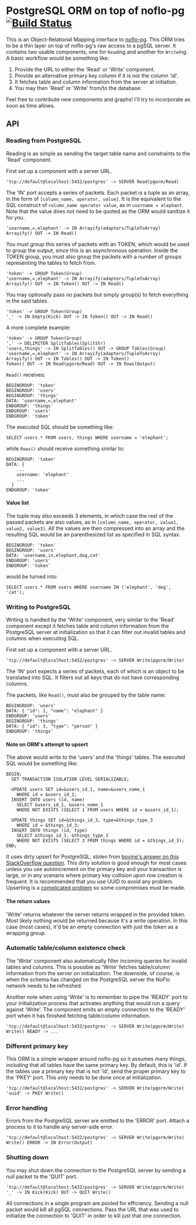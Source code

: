 PostgreSQL ORM on top of noflo-pg [![Build Status](https://secure.travis-ci.org/kenhkan/noflo-pgorm.png?branch=master)](https://travis-ci.org/kenhkan/noflo-pgorm)
===============================

This is an Object-Relational Mapping interface to
[noflo-pg](https://github.com/kenhkan/noflo-pg). This ORM tries to be a
thin layer on top of noflo-pg's raw access to a pgSQL server. It
contains two usable components, one for `Read`ing and another for
`Write`ing. A basic workflow would be something like:

  1. Provide the URL to either the 'Read' or 'Write' component.
  2. Provide an alternative primary key column if it is not the column
     'id'.
  3. It fetches table and column information from the server at
     initiation.
  4. You may then 'Read' or 'Write' from/to the database.

Feel free to contribute new components and graphs! I'll try to
incorporate as soon as time allows.


API
------------------------------

### Reading from PostgreSQL

Reading is as simple as sending the target table name and constraints to
the 'Read' component.

First set up a component with a server URL.

    'tcp://default@localhost:5432/postgres' -> SERVER Read(pgorm/Read)

The 'IN' port accepts a series of packets. Each packet is a tuple as an
array, in the form of `[column_name, operator, value]`. It is the
equivalent to the SQL construct of `column_name operator value`, as in
`username = elephant`. Note that the value does not need to be quoted as
the ORM would sanitize it for you.

    'username,=,elephant' -> IN Arrayify(adapters/TupleToArray)
    Arrayify() OUT -> IN Read()

You must group this series of packets with an TOKEN, which would be used
to group the output, since this is an asynchronous operation. Inside the
TOKEN group, you must also group the packets with a number of groups
representing the tables to fetch from.

    'token' -> GROUP Token(Group)
    'username,=,elephant' -> IN Arrayify(adapters/TupleToArray)
    Arrayify() OUT -> IN Token() OUT -> IN Read()

You may optionally pass no packets but simply group(s) to fetch
everything in the said tables.

    'token' -> GROUP Token(Group)
    '_' -> IN Empty(Kick) OUT -> IN Token() OUT -> IN Read()

A more complete example:

    'token' -> GROUP Token(Group)
    ',' -> DELIMITER SplitTables(SplitStr)
    'users,things' -> IN SplitTables() OUT -> GROUP Tables(Group)
    'username,=,elephant' -> IN Arrayify(adapters/TupleToArray)
    Arrayify() OUT -> IN Tables() OUT -> IN Token()
    Token() OUT -> IN Read(pgorm/Read) OUT -> IN Rows(Output)

`Read()` receives:

    BEGINGROUP: 'token'
    BEGINGROUP: 'users'
    BEGINGROUP: 'things'
    DATA: 'username,=,elephant'
    ENDGROUP: 'things'
    ENDGROUP: 'users'
    ENDGROUP: 'token'

The executed SQL should be something like:

    SELECT users.* FROM users, things WHERE username = 'elephant';

while `Rows()` should receive something similar to:

    BEGINGROUP: 'token'
    DATA: {
        ...
        username: 'elephant'
        ...
      }
    ENDGROUP: 'token'

#### Value list

The tuple may also exceeds 3 elements, in which case the rest of the
passed packets are also values, as in `[column_name, operator,
value1, value2, value3]`. All the values are then compressed into an
array and the resulting SQL would be an parenthesized list as specified
in SQL syntax.

    BEGINGROUP: 'token'
    BEGINGROUP: 'users'
    DATA: 'username,in,elephant,dog,cat'
    ENDGROUP: 'users'
    ENDGROUP: 'token'

would be turned into:

    SELECT users.* FROM users WHERE username IN ('elephant', 'dog',
    'cat');


### Writing to PostgreSQL

Writing is handled by the 'Write' component, very similar to the 'Read'
component except it fetches table and column information from the
PostgreSQL server at initialization so that it can filter out invalid
tables and columns when executing SQL.

First set up a component with a server URL.

    'tcp://default@localhost:5432/postgres' -> SERVER Write(pgorm/Write)

The 'IN' port expects a series of packets, each of which is an object to
be translated into SQL. It filters out all keys that do not have
corresponding columns.

The packets, like `Read()`, must also be grouped by the table name:

    BEGINGROUP: 'users'
    DATA: { "id": 1, "name": "elephant" }
    ENDGROUP: 'users'
    BEGINGROUP: 'things'
    DATA: { "id": 3, "type": "person" }
    ENDGROUP: 'things'

#### Note on ORM's attempt to upsert

The above would write to the 'users' and the 'things' tables. The
executed SQL would be something like:

    BEGIN;
      SET TRANSACTION ISOLATION LEVEL SERIALIZABLE;

      UPDATE users SET id=&users_id_1, name=&users_name_1
        WHERE id = &users_id_1;
      INSERT INTO users (id, name)
        SELECT &users_id_1, &users_name_1
        WHERE NOT EXISTS (SELECT 1 FROM users WHERE id = &users_id_1);

      UPDATE things SET id=&things_id_3, type=&things_type_3
        WHERE id = &things_id_3;
      INSERT INTO things (id, type)
        SELECT &things_id_3, &things_type_3
        WHERE NOT EXISTS (SELECT 3 FROM things WHERE id = &things_id_3);
    END;

It uses dirty upsert for PostgreSQL, stolen from [bovine's answer on
this StackOverflow
question](http://stackoverflow.com/questions/1109061/insert-on-duplicate-update-postgresql).
This dirty solution is good enough for most cases unless you use
autoincrement on the primary key and your transaction is large, or in
any scenario where primary key collision upon row creation is frequent.
It is recommended that you use UUID to avoid any problem. Upserting is a
[complicated
problem](http://www.depesz.com/2012/06/10/why-is-upsert-so-complicated/)
so some compromises must be made.

#### The return values

'Write' returns whatever the server returns wrapped in the provided
token. Most likely nothing would be returned because it's a write
operation. In this case (most cases), it'd be an empty connection with
just the token as a wrapping group.


### Automatic table/column existence check

The 'Write' component also automatically filter incoming queries for
invalid tables and columns. This is possible as 'Write' fetches
table/column information from the server on initialization. The
downside, of course, is when the schema has changed on the PostgreSQL
server the NoFlo network needs to be refreshed.

Another note when using 'Write' is to remember to pipe the 'READY' port
to your initialization process that activates anything that would run a
query against 'Write'. The component emits an empty connection to the
'READY' port when it has finished fetching table/column information.

    'tcp://default@localhost:5432/postgres' -> SERVER Write(pgorm/Write)
    Write() READY -> ...


### Different primary key

This ORM is a simple wrapper around noflo-pg so it assumes many things,
including that all tables have the same primary key. By default, this is
'id'. If the tables use a primary key that is not 'id', send the
proper primary key to the 'PKEY' port. This only needs to be done once at
initialization.

    'tcp://default@localhost:5432/postgres' -> SERVER Write(pgorm/Write)
    'uuid' -> PKEY Write()


### Error handling

Errors from the PostgreSQL server are emitted to the 'ERROR' port.
Attach a process to it to handle any server-side error.

    'tcp://default@localhost:5432/postgres' -> SERVER Write(pgorm/Write)
    Write() ERROR -> IN Error(Output)


### Shutting down

You may shut down the connection to the PostgreSQL server by sending a
null packet to the 'QUIT' port.

    'tcp://default@localhost:5432/postgres' -> SERVER Write(pgorm/Write)
    '_' -> IN Kick(Kick) OUT -> QUIT Write()

All connections in a single program are pooled for efficiency. Sending a
null packet would kill all pgSQL connections. Pass the URL that was used
to initialize the connection to 'QUIT' in order to kill just that one
connection.
